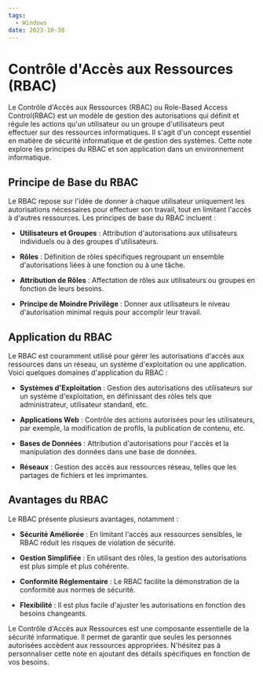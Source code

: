 ```yaml
---
tags:
  - Windows
date: 2023-10-30
---
```

# Contrôle d'Accès aux Ressources (RBAC)

Le Contrôle d'Accès aux Ressources (RBAC) ou Role-Based Access Control(RBAC) est un modèle de gestion des autorisations qui définit et régule les actions qu'un utilisateur ou un groupe d'utilisateurs peut effectuer sur des ressources informatiques. Il s'agit d'un concept essentiel en matière de sécurité informatique et de gestion des systèmes. Cette note explore les principes du RBAC et son application dans un environnement informatique.

## Principe de Base du RBAC

Le RBAC repose sur l'idée de donner à chaque utilisateur uniquement les autorisations nécessaires pour effectuer son travail, tout en limitant l'accès à d'autres ressources. Les principes de base du RBAC incluent :

- **Utilisateurs et Groupes** : Attribution d'autorisations aux utilisateurs individuels ou à des groupes d'utilisateurs.

- **Rôles** : Définition de rôles spécifiques regroupant un ensemble d'autorisations liées à une fonction ou à une tâche.

- **Attribution de Rôles** : Affectation de rôles aux utilisateurs ou groupes en fonction de leurs besoins.

- **Principe de Moindre Privilège** : Donner aux utilisateurs le niveau d'autorisation minimal requis pour accomplir leur travail.

## Application du RBAC

Le RBAC est couramment utilisé pour gérer les autorisations d'accès aux ressources dans un réseau, un système d'exploitation ou une application. Voici quelques domaines d'application du RBAC :

- **Systèmes d'Exploitation** : Gestion des autorisations des utilisateurs sur un système d'exploitation, en définissant des rôles tels que administrateur, utilisateur standard, etc.

- **Applications Web** : Contrôle des actions autorisées pour les utilisateurs, par exemple, la modification de profils, la publication de contenu, etc.

- **Bases de Données** : Attribution d'autorisations pour l'accès et la manipulation des données dans une base de données.

- **Réseaux** : Gestion des accès aux ressources réseau, telles que les partages de fichiers et les imprimantes.

## Avantages du RBAC

Le RBAC présente plusieurs avantages, notamment :

- **Sécurité Améliorée** : En limitant l'accès aux ressources sensibles, le RBAC réduit les risques de violation de sécurité.

- **Gestion Simplifiée** : En utilisant des rôles, la gestion des autorisations est plus simple et plus cohérente.

- **Conformité Réglementaire** : Le RBAC facilite la démonstration de la conformité aux normes de sécurité.

- **Flexibilité** : Il est plus facile d'ajuster les autorisations en fonction des besoins changeants.

Le Contrôle d'Accès aux Ressources est une composante essentielle de la sécurité informatique. Il permet de garantir que seules les personnes autorisées accèdent aux ressources appropriées. N'hésitez pas à personnaliser cette note en ajoutant des détails spécifiques en fonction de vos besoins.
